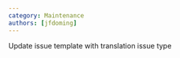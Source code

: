 ```yaml
---
category: Maintenance
authors: [jfdoming]
---
```


Update issue template with translation issue type
